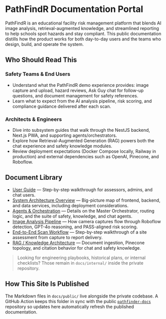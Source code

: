 # PathFindR Documentation Portal

PathFindR is an educational facility risk management platform that blends AI image analysis, retrieval-augmented knowledge, and streamlined reporting to help schools spot hazards and stay compliant. This public documentation distills how the product works for both day-to-day users and the teams who design, build, and operate the system.

## Who Should Read This

### Safety Teams & End Users
- Understand what the PathFindR demo experience provides: image capture and upload, hazard reviews, Ask Guy chat for follow-up questions, and document management for safety references.
- Learn what to expect from the AI analysis pipeline, risk scoring, and compliance guidance delivered after each scan.

### Architects & Engineers
- Dive into subsystem guides that walk through the NestJS backend, Next.js PWA, and supporting agents/orchestrators.
- Explore how Retrieval-Augmented Generation (RAG) powers both the chat experience and safety knowledge modules.
- Review deployment expectations (Docker Compose locally, Railway in production) and external dependencies such as OpenAI, Pinecone, and Roboflow.

## Document Library
- [User Guide](user-guide.md) — Step-by-step walkthrough for assessors, admins, and chat users.
- [System Architecture Overview](architecture-overview.md) — Big-picture map of frontend, backend, and data services, including deployment considerations.
- [Agents & Orchestration](agents-architecture.md) — Details on the Master Orchestrator, routing logic, and the suite of safety, knowledge, and chat agents.
- [Image Analysis Pipeline](image-analysis-pipeline.md) — How camera captures flow through Roboflow detection, GPT-4o reasoning, and PASS-aligned risk scoring.
- [End-to-End Scan Workflow](image-scan-workflow.md) — Step-by-step walkthrough of a site assessment from capture to report delivery.
- [RAG / Knowledge Architecture](rag-architecture.md) — Document ingestion, Pinecone topology, and citation behavior for chat and safety knowledge.

> Looking for engineering playbooks, historical plans, or internal checklists? Those remain in `docs/internal/` inside the private repository.

## How This Site Is Published
The Markdown files in `docs/public/` live alongside the private codebase. A GitHub Action keeps this folder in sync with the public [`pathfinder-docs`](https://github.com/ryantornberg/pathfinder-docs) repository so updates here automatically refresh the published documentation.
